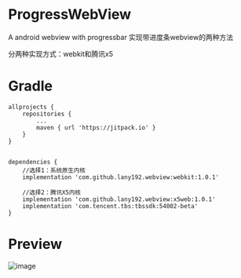 # ProgressWebView
A android webview with progressbar
实现带进度条webview的两种方法

分两种实现方式：webkit和腾讯x5

# Gradle
    allprojects {
        repositories {
            ...
            maven { url 'https://jitpack.io' }
        }
    }
   
   
   	dependencies {
        //选择1：系统原生内核
   	    implementation 'com.github.lany192.webview:webkit:1.0.1'

        //选择2：腾讯X5内核
        implementation 'com.github.lany192.webview:x5web:1.0.1'
        implementation 'com.tencent.tbs:tbssdk:54002-beta'
   	}
   	
# Preview
![image](https://github.com/lany192/ProgressWebView/raw/master/preview/pic.png)